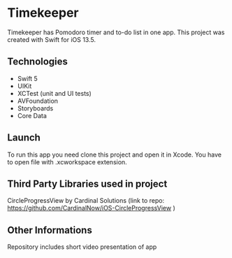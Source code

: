 # Timekeeper

Timekeeper has Pomodoro timer and to-do list in one app. This project was created with Swift for iOS 13.5.

## Technologies

* Swift 5
* UIKit
* XCTest (unit and UI tests)
* AVFoundation
* Storyboards
* Core Data

## Launch

To run this app you need clone this project and open it in Xcode. You have to open file with .xcworkspace extension.

## Third Party Libraries used in project

CircleProgressView by Cardinal Solutions (link to repo: https://github.com/CardinalNow/iOS-CircleProgressView )

## Other Informations

Repository includes short video presentation of app
